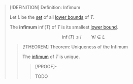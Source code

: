 >[!DEFINITION] Definition: Infimum
>
>Let $L$ be the [set](../../Set.md) of all [lower bounds](Lower%20Bound.md) of $T$.
>
>The **infimum** $\inf (T)$ of $T$ is its smallest [lower bound](Lower%20Bound.md).
>
>$$
>\inf (T) \le l \qquad \forall l \in L
>$$
>
>>[!THEOREM] Theorem: Uniqueness of the Infimum
>>
>>The [infimum](.md) of $T$ is unique.
>>
>>>[!PROOF]-
>>>
>>>TODO
>>>
>>
>